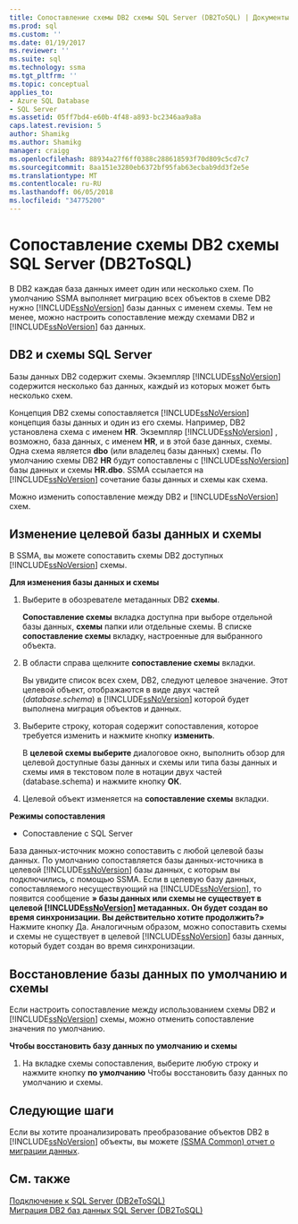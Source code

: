 ```yaml
---
title: Сопоставление схемы DB2 схемы SQL Server (DB2ToSQL) | Документы Microsoft
ms.prod: sql
ms.custom: ''
ms.date: 01/19/2017
ms.reviewer: ''
ms.suite: sql
ms.technology: ssma
ms.tgt_pltfrm: ''
ms.topic: conceptual
applies_to:
- Azure SQL Database
- SQL Server
ms.assetid: 05ff7bd4-e60b-4f48-a893-bc2346aa9a8a
caps.latest.revision: 5
author: Shamikg
ms.author: Shamikg
manager: craigg
ms.openlocfilehash: 88934a27f6ff0388c288618593f70d809c5cd7c7
ms.sourcegitcommit: 8aa151e3280eb6372bf95fab63ecbab9dd3f2e5e
ms.translationtype: MT
ms.contentlocale: ru-RU
ms.lasthandoff: 06/05/2018
ms.locfileid: "34775200"
---
```

# <a name="mapping-db2-schemas-to-sql-server-schemas-db2tosql"></a>Сопоставление схемы DB2 схемы SQL Server (DB2ToSQL)
В DB2 каждая база данных имеет один или несколько схем. По умолчанию SSMA выполняет миграцию всех объектов в схеме DB2 нужно [!INCLUDE[ssNoVersion](../../includes/ssnoversion_md.md)] базы данных с именем схемы. Тем не менее, можно настроить сопоставление между схемами DB2 и [!INCLUDE[ssNoVersion](../../includes/ssnoversion_md.md)] баз данных.  
  
## <a name="db2-and-sql-server-schemas"></a>DB2 и схемы SQL Server  
Базы данных DB2 содержит схемы. Экземпляр [!INCLUDE[ssNoVersion](../../includes/ssnoversion_md.md)] содержится несколько баз данных, каждый из которых может быть несколько схем.  
  
Концепция DB2 схемы сопоставляется [!INCLUDE[ssNoVersion](../../includes/ssnoversion_md.md)] концепция базы данных и один из его схемы. Например, DB2 установлена схема с именем **HR**. Экземпляр [!INCLUDE[ssNoVersion](../../includes/ssnoversion_md.md)] , возможно, база данных, с именем **HR**, и в этой базе данных, схемы. Одна схема является **dbo** (или владелец базы данных) схемы. По умолчанию схемы DB2 **HR** будут сопоставлены с [!INCLUDE[ssNoVersion](../../includes/ssnoversion_md.md)] базы данных и схемы **HR.dbo**. SSMA ссылается на [!INCLUDE[ssNoVersion](../../includes/ssnoversion_md.md)] сочетание базы данных и схемы как схема.  
  
Можно изменить сопоставление между DB2 и [!INCLUDE[ssNoVersion](../../includes/ssnoversion_md.md)] схем.  
  
## <a name="modifying-the-target-database-and-schema"></a>Изменение целевой базы данных и схемы  
В SSMA, вы можете сопоставить схемы DB2 доступных [!INCLUDE[ssNoVersion](../../includes/ssnoversion_md.md)] схемы.  
  
**Для изменения базы данных и схемы**  
  
1.  Выберите в обозревателе метаданных DB2 **схемы**.  
  
    **Сопоставление схемы** вкладка доступна при выборе отдельной базы данных, **схемы** папки или отдельные схемы. В списке **сопоставление схемы** вкладку, настроенные для выбранного объекта.  
  
2.  В области справа щелкните **сопоставление схемы** вкладки.  
  
    Вы увидите список всех схем, DB2, следуют целевое значение. Этот целевой объект, отображаются в виде двух частей (*database.schema*) в [!INCLUDE[ssNoVersion](../../includes/ssnoversion_md.md)] которой будет выполнена миграция объектов и данных.  
  
3.  Выберите строку, которая содержит сопоставления, которое требуется изменить и нажмите кнопку **изменить**.  
  
    В **целевой схемы выберите** диалоговое окно, выполнить обзор для целевой доступные базы данных и схемы или типа базы данных и схемы имя в текстовом поле в нотации двух частей (database.schema) и нажмите кнопку **ОК**.  
  
4.  Целевой объект изменяется на **сопоставление схемы** вкладки.  
  
**Режимы сопоставления**  
  
-   Сопоставление с SQL Server  
  
База данных-источник можно сопоставить с любой целевой базы данных. По умолчанию сопоставляется базы данных-источника в целевой [!INCLUDE[ssNoVersion](../../includes/ssnoversion_md.md)] базы данных, с которым вы подключились, с помощью SSMA. Если в целевую базу данных, сопоставляемого несуществующий на [!INCLUDE[ssNoVersion](../../includes/ssnoversion_md.md)], то появится сообщение **» базы данных или схемы не существует в целевой [!INCLUDE[ssNoVersion](../../includes/ssnoversion_md.md)] метаданных. Он будет создан во время синхронизации. Вы действительно хотите продолжить?»** Нажмите кнопку Да. Аналогичным образом, можно сопоставить схемы и схемы не существует в целевой [!INCLUDE[ssNoVersion](../../includes/ssnoversion_md.md)] базы данных, который будет создан во время синхронизации.  
  
## <a name="reverting-to-the-default-database-and-schema"></a>Восстановление базы данных по умолчанию и схемы  
Если настроить сопоставление между использованием схемы DB2 и [!INCLUDE[ssNoVersion](../../includes/ssnoversion_md.md)] схемы, можно отменить сопоставление значения по умолчанию.  
  
**Чтобы восстановить базу данных по умолчанию и схемы**  
  
1.  На вкладке схемы сопоставления, выберите любую строку и нажмите кнопку **по умолчанию** Чтобы восстановить базу данных по умолчанию и схемы.  
  
## <a name="next-steps"></a>Следующие шаги  
Если вы хотите проанализировать преобразование объектов DB2 в [!INCLUDE[ssNoVersion](../../includes/ssnoversion_md.md)] объекты, вы можете [(SSMA Common) отчет о миграции данных](http://msdn.microsoft.com/en-us/bbfb9d88-5a98-4980-8d19-c5d78bd0d241).  
  
## <a name="see-also"></a>См. также  
[Подключение к SQL Server &#40;DB2eToSQL&#41;](../../ssma/db2/connecting-to-sql-server-db2etosql.md)  
[Миграция DB2 баз данных SQL Server &#40;DB2ToSQL&#41;](../../ssma/db2/migrating-db2-databases-to-sql-server-db2tosql.md)  
  
